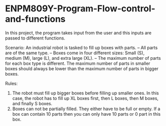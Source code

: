 # ENPM809Y-Program-Flow-control-and-functions
In this project, the program takes input from the user and this inputs are passed to different functions.

Scenario: An industrial robot is tasked to fill up boxes with parts.
          – All parts are of the same type.
          – Boxes come in four different sizes: Small (S), medium (M), large (L), and extra large (XL).
          – The maximum number of parts for each box type is different. 
The maximum number of parts in smaller boxes should always be lower than the maximum number of parts in bigger boxes.

Rules:
1. The robot must fill up bigger boxes before filling up smaller ones. In this case,
the robot has to fill up XL boxes first, then L boxes, then M boxes, and finally S
boxes.
2. Boxes can not be partially filled. They either have to be full or empty. If a box
can contain 10 parts then you can only have 10 parts or 0 part in this box.

